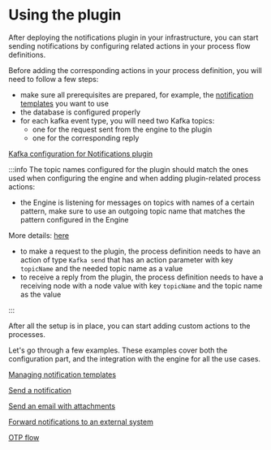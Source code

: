 # Using the plugin

After deploying the notifications plugin in your infrastructure, you can start sending notifications by configuring related actions in your process flow definitions.

Before adding the corresponding actions in your process definition, you will need to follow a few steps:

* make sure all prerequisites are prepared, for example, the [notification templates](managing-notification-templates.md) you want to use
* the database is configured properly
* for each kafka event type, you will need two Kafka topics: 
    * one for the request sent from the engine to the plugin 
    * one for the corresponding reply

[Kafka configuration for Notifications plugin](../../../plugins-setup-guide/notifications-plugin-setup/notifications-plugin-setup.md#kafka-configuration)

:::info
The topic names configured for the plugin should match the ones used when configuring the engine and when adding plugin-related process actions:

* the Engine is listening for messages on topics with names of a certain pattern, make sure to use an outgoing topic name that matches the pattern configured in the Engine

More details: [here](../../../../../platform-setup-guides/flowx-engine-setup-guide/flowx-engine-setup-guide.md#kafka-configuration)

* to make a request to the plugin, the process definition needs to have an action of type `Kafka send` that has an action parameter with key `topicName` and the needed topic name as a value
* to receive a reply from the plugin, the process definition needs to have a receiving node with a node value with key `topicName` and the topic name as the value

:::

After all the setup is in place, you can start adding custom actions to the processes.

Let's go through a few examples. These examples cover both the configuration part, and the integration with the engine for all the use cases.

[Managing notification templates](managing-notification-templates.md)

[Send a notification](sending-a-notification.md)

[Send an email with attachments](sending-an-email-with-attachments.md)

[Forward notifications to an external system](forwarding-notifications-to-an-external-system.md)

[OTP flow](./otp-flow/otp-flow.md)
